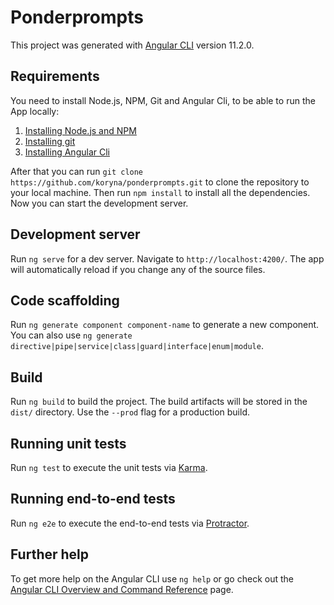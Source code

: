 # Ponderprompts

This project was generated with [Angular CLI](https://github.com/angular/angular-cli) version 11.2.0.

## Requirements
You need to install Node.js, NPM, Git and Angular Cli, to be able to run the App locally:
1. [Installing Node.js and NPM](https://docs.npmjs.com/downloading-and-installing-node-js-and-npm)
2. [Installing git](https://git-scm.com/book/en/v2/Getting-Started-Installing-Git)
3. [Installing Angular Cli](https://angular.io/cli)

After that you can run `git clone https://github.com/koryna/ponderprompts.git` to clone the repository to your local machine. 
Then run `npm install` to install all the dependencies. Now you can start the development server.

## Development server

Run `ng serve` for a dev server. Navigate to `http://localhost:4200/`. The app will automatically reload if you change any of the source files.

## Code scaffolding

Run `ng generate component component-name` to generate a new component. You can also use `ng generate directive|pipe|service|class|guard|interface|enum|module`.

## Build

Run `ng build` to build the project. The build artifacts will be stored in the `dist/` directory. Use the `--prod` flag for a production build.

## Running unit tests

Run `ng test` to execute the unit tests via [Karma](https://karma-runner.github.io).

## Running end-to-end tests

Run `ng e2e` to execute the end-to-end tests via [Protractor](http://www.protractortest.org/).

## Further help

To get more help on the Angular CLI use `ng help` or go check out the [Angular CLI Overview and Command Reference](https://angular.io/cli) page.
